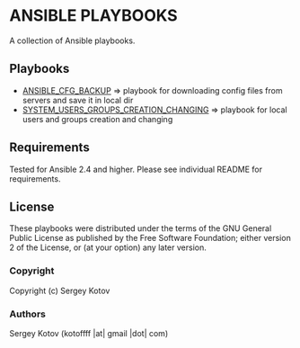 ANSIBLE PLAYBOOKS
================

A collection of Ansible playbooks.

Playbooks
---------

  * [ANSIBLE_CFG_BACKUP](https://github.com/kotoffff/Ansible/tree/master/Playbooks/ANSIBLE_CFG_BACKUP) => playbook for downloading config files from servers and save it in local dir
  * [SYSTEM_USERS_GROUPS_CREATION_CHANGING](https://github.com/kotoffff/Ansible/tree/master/Playbooks/SYSTEM_USERS_GROUPS_CREATION_CHANGING) => playbook for local users and groups creation and changing

Requirements
------------

Tested for Ansible 2.4 and higher. Please see individual README for requirements.

License
-------

These playbooks were distributed under the terms of the GNU General Public License as published by the Free Software Foundation; either version 2 of the License, or (at your option) any later version.

### Copyright

  Copyright (c) Sergey Kotov

### Authors

  Sergey Kotov
  (kotoffff |at| gmail |dot| com)